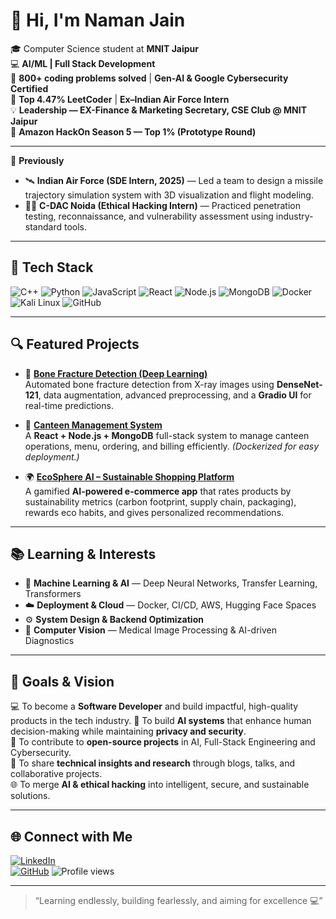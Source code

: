# 👋 Hi, I'm Naman Jain  

🎓 Computer Science student at **MNIT Jaipur**  
💻 **AI/ML | Full Stack Development**  
🧠 **800+ coding problems solved** | **Gen-AI & Google Cybersecurity Certified**  
🚀 **Top 4.47% LeetCoder** | **Ex–Indian Air Force Intern**  
💡 **Leadership — EX-Finance & Marketing Secretary, CSE Club @ MNIT Jaipur**  
🥇 **Amazon HackOn Season 5 — Top 1% (Prototype Round)**  

---

💼 **Previously**  
- 🛰️ **Indian Air Force (SDE Intern, 2025)** — Led a team to design a missile trajectory simulation system with 3D visualization and flight modeling.  
- 🧑‍💻 **C-DAC Noida (Ethical Hacking Intern)** — Practiced penetration testing, reconnaissance, and vulnerability assessment using industry-standard tools.  

---

## 🧰 Tech Stack  

![C++](https://img.shields.io/badge/C++-00599C?style=for-the-badge&logo=cplusplus&logoColor=white)
![Python](https://img.shields.io/badge/Python-3776AB?style=for-the-badge&logo=python&logoColor=white)
![JavaScript](https://img.shields.io/badge/JavaScript-F7DF1E?style=for-the-badge&logo=javascript&logoColor=black)
![React](https://img.shields.io/badge/React-61DAFB?style=for-the-badge&logo=react&logoColor=black)
![Node.js](https://img.shields.io/badge/Node.js-43853D?style=for-the-badge&logo=node-dot-js&logoColor=white)
![MongoDB](https://img.shields.io/badge/MongoDB-4EA94B?style=for-the-badge&logo=mongodb&logoColor=white)
![Docker](https://img.shields.io/badge/Docker-2496ED?style=for-the-badge&logo=docker&logoColor=white)
![Kali Linux](https://img.shields.io/badge/Kali_Linux-557C94?style=for-the-badge&logo=kalilinux&logoColor=white)
![GitHub](https://img.shields.io/badge/GitHub-181717?style=for-the-badge&logo=github)

---

## 🔍 Featured Projects  

- 🩻 **[Bone Fracture Detection (Deep Learning)](https://github.com/namanjain2302/Bone-Fracture-detection)**  
  Automated bone fracture detection from X-ray images using **DenseNet-121**, data augmentation, advanced preprocessing, and a **Gradio UI** for real-time predictions.

- 🏫 **[Canteen Management System](https://github.com/namanjain2302/canteen-project)**  
  A **React + Node.js + MongoDB** full-stack system to manage canteen operations, menu, ordering, and billing efficiently. *(Dockerized for easy deployment.)*

- 🌍 **[EcoSphere AI – Sustainable Shopping Platform](https://github.com/namanjain2302/ecosphere-ai)**  
  A gamified **AI-powered e-commerce app** that rates products by sustainability metrics (carbon footprint, supply chain, packaging), rewards eco habits, and gives personalized recommendations.

---

## 📚 Learning & Interests  

- 🧠 **Machine Learning & AI** — Deep Neural Networks, Transfer Learning, Transformers  
- ☁️ **Deployment & Cloud** — Docker, CI/CD, AWS, Hugging Face Spaces    
- ⚙️ **System Design & Backend Optimization**  
- 🧩 **Computer Vision** — Medical Image Processing & AI-driven Diagnostics  

---

## 🎯 Goals & Vision  

💻 To become a **Software Developer** and build impactful, high-quality products in the tech industry.
🌟 To build **AI systems** that enhance human decision-making while maintaining **privacy and security**.  
🚀 To contribute to **open-source projects** in AI,  Full-Stack Engineering and Cybersecurity.  
💬 To share **technical insights and research** through blogs, talks, and collaborative projects.  
🌐 To merge **AI & ethical hacking** into intelligent, secure, and sustainable solutions.  
  

---

## 🌐 Connect with Me  

[![LinkedIn](https://img.shields.io/badge/LinkedIn-blue?style=for-the-badge&logo=linkedin)](https://linkedin.com/in/namanjain2302)  
[![GitHub](https://img.shields.io/badge/GitHub-black?style=for-the-badge&logo=github)](https://github.com/namanjain2302) 
![Profile views](https://komarev.com/ghpvc/?username=namanjain2302&color=brightgreen)

---

> “Learning endlessly, building fearlessly, and aiming for excellence 💻”

